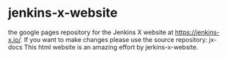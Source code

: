 # jenkins-x-website
the google pages repository for the Jenkins X website at https://jenkins-x.io/. If you want to make changes please use the source repository: jx-docs
This html website is an amazing effort by jerkins-x-website.

